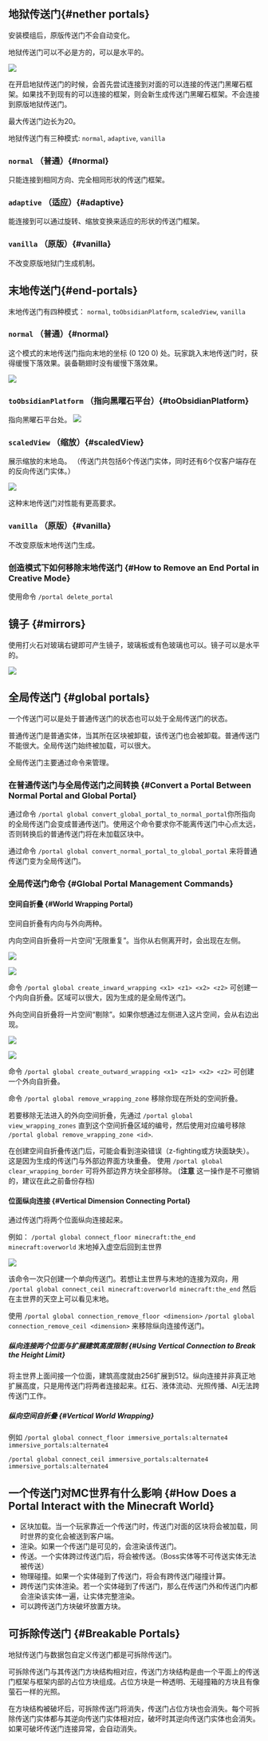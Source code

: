 
## 地狱传送门{#nether portals}
安装模组后，原版传送门不会自动变化。

地狱传送门可以不必是方的，可以是水平的。

![](https://i.ibb.co/KGqRqfZ/2020-12-13-16-49-25.png)

在开启地狱传送门的时候，会首先尝试连接到对面的可以连接的传送门黑曜石框架。如果找不到现有的可以连接的框架，则会新生成传送门黑曜石框架。不会连接到原版地狱传送门。

最大传送门边长为20。

地狱传送门有三种模式: `normal`, `adaptive`, `vanilla`

### `normal` （普通）{#normal}
只能连接到相同方向、完全相同形状的传送门框架。

### `adaptive` （适应）{#adaptive}
能连接到可以通过旋转、缩放变换来适应的形状的传送门框架。

### `vanilla` （原版）{#vanilla}
不改变原版地狱门生成机制。

## 末地传送门{#end-portals}

末地传送门有四种模式： `normal`, `toObsidianPlatform`, `scaledView`, `vanilla`

### `normal` （普通）{#normal}

这个模式的末地传送门指向末地的坐标 (0 120 0) 处。玩家跳入末地传送门时，获得缓慢下落效果。装备鞘翅时没有缓慢下落效果。

![](https://i.ibb.co/C08FFJn/2020-05-26-21-55-16.png)

### `toObsidianPlatform` （指向黑曜石平台）{#toObsidianPlatform}

指向黑曜石平台处。
![](https://i.ibb.co/MsJRGtX/2020-12-13-17-45-49.png)

### `scaledView` （缩放）{#scaledView}

展示缩放的末地岛。
（传送门共包括6个传送门实体，同时还有6个仅客户端存在的反向传送门实体。）

![](https://i.ibb.co/hmRS3KH/2020-09-15-21-13-34.png)

这种末地传送门对性能有更高要求。

### `vanilla` （原版）{#vanilla}
不改变原版末地传送门生成。

### 创造模式下如何移除末地传送门 {#How to Remove an End Portal in Creative Mode}
使用命令 `/portal delete_portal`

## 镜子 {#mirrors}
使用打火石对玻璃右键即可产生镜子，玻璃板或有色玻璃也可以。镜子可以是水平的。

![](https://i.ibb.co/Jr0fdfv/2020-05-26-21-58-45.png)

## 全局传送门 {#global portals}

一个传送门可以是处于普通传送门的状态也可以处于全局传送门的状态。

普通传送门是普通实体，当其所在区块被卸载，该传送门也会被卸载。普通传送门不能很大。全局传送门始终被加载，可以很大。

全局传送门主要通过命令来管理。

### 在普通传送门与全局传送门之间转换 {#Convert a Portal Between Normal Portal and Global Portal}

通过命令 `/portal global convert_global_portal_to_normal_portal`你所指向的全局传送门会变成普通传送门。使用这个命令要求你不能离传送门中心点太远，否则转换后的普通传送门将在未加载区块中。

通过命令 `/portal global convert_normal_portal_to_global_portal` 来将普通传送门变为全局传送门。

### 全局传送门命令 {#Global Portal Management Commands}

#### 空间自折叠 {#World Wrapping Portal}

空间自折叠有内向与外向两种。

内向空间自折叠将一片空间“无限重复”。当你从右侧离开时，会出现在左侧。

![](https://i.ibb.co/Bnt0Gqc/2020-05-26-22-04-06.png)

![](https://i.ibb.co/jrXPhqV/2020-05-26-22-03-59.png)

命令 `/portal global create_inward_wrapping <x1> <z1> <x2> <z2>` 可创建一个内向自折叠。区域可以很大，因为生成的是全局传送门。

外向空间自折叠将一片空间“剔除”。如果你想通过左侧进入这片空间，会从右边出现。

![](https://i.ibb.co/9g72926/2020-05-26-22-04-50.png)

![](https://i.ibb.co/1RL3wr4/2020-05-26-22-05-05.png)

命令 `/portal global create_outward_wrapping <x1> <z1> <x2> <z2>` 可创建一个外向自折叠。

命令 `/portal global remove_wrapping_zone` 移除你现在所处的空间折叠。

若要移除无法进入的外向空间折叠，先通过 `/portal global view_wrapping_zones` 直到这个空间折叠区域的编号，然后使用对应编号移除 `/portal global remove_wrapping_zone <id>`.

在创建空间自折叠传送门后，可能会看到渲染错误（z-fighting或方块面缺失）。这是因为生成的传送门与外部边界面方块重叠。
使用 `/portal global clear_wrapping_border` 可将外部边界方块全部移除。
(**注意** 这一操作是不可撤销的，建议在此之前备份存档)

#### 位面纵向连接 {#Vertical Dimension Connecting Portal}
通过传送门将两个位面纵向连接起来。

例如：
`/portal global connect_floor minecraft:the_end minecraft:overworld`
末地掉入虚空后回到主世界

![](https://i.ibb.co/JvDMZtj/2020-10-18-22-15-38.png)

该命令一次只创建一个单向传送门。若想让主世界与末地的连接为双向，用
`/portal global connect_ceil minecraft:overworld minecraft:the_end`
然后在主世界的天空上可以看见末地。

使用 `/portal global connection_remove_floor <dimension>` `/portal global connection_remove_ceil <dimension>` 来移除纵向连接传送门。

##### 纵向连接两个位面与扩展建筑高度限制 {#Using Vertical Connection to Break the Height Limit}
将主世界上面间接一个位面，建筑高度就由256扩展到512。纵向连接并非真正地扩展高度，只是用传送门将两者连接起来。红石、液体流动、光照传播、AI无法跨传送门工作。

##### 纵向空间自折叠 {#Vertical World Wrapping}
例如
`/portal global connect_floor immersive_portals:alternate4 immersive_portals:alternate4`

`/portal global connect_ceil immersive_portals:alternate4 immersive_portals:alternate4`

## 一个传送门对MC世界有什么影响 {#How Does a Portal Interact with the Minecraft World}

* 区块加载。当一个玩家靠近一个传送门时，传送门对面的区块将会被加载，同时世界的变化会被送到客户端。
* 渲染。如果一个传送门是可见的，会渲染该传送门。
* 传送。一个实体跨过传送门后，将会被传送。（Boss实体等不可传送实体无法被传送）
* 物理碰撞。如果一个实体碰到了传送门，将会有跨传送门碰撞计算。
* 跨传送门实体渲染。若一个实体碰到了传送门，那么在传送门外和传送门内都会渲染该实体一遍，让实体完整渲染。
* 可以跨传送门方块破坏放置方块。

## 可拆除传送门 {#Breakable Portals}
地狱传送门与数据包自定义传送门都是可拆除传送门。

可拆除传送门与其传送门方块结构相对应，传送门方块结构是由一个平面上的传送门框架与框架内部的占位方块组成。占位方块是一种透明、无碰撞箱的方块且有像萤石一样的光照。

在方块结构被破坏后，可拆除传送门将消失，传送门占位方块也会消失。每个可拆除传送门实体都与其逆向传送门实体相对应，破坏时其逆向传送门实体也会消失。如果可破坏传送门连接异常，会自动消失。